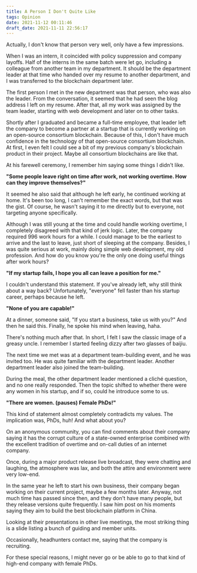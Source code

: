 ```yaml
---
title: A Person I Don't Quite Like
tags: Opinion
date: 2021-11-12 00:11:46
draft_date: 2021-11-11 22:56:17
---
```


Actually, I don't know that person very well, only have a few impressions.

When I was an intern, it coincided with policy suppression and company layoffs. Half of the interns in the same batch were let go, including a colleague from another team in my department. It should be the department leader at that time who handed over my resume to another department, and I was transferred to the blockchain department later.

The first person I met in the new department was that person, who was also the leader. From the conversation, it seemed that he had seen the blog address I left on my resume. After that, all my work was assigned by the team leader, starting with web development and later on to other tasks.

Shortly after I graduated and became a full-time employee, that leader left the company to become a partner at a startup that is currently working on an open-source consortium blockchain. Because of this, I don't have much confidence in the technology of that open-source consortium blockchain. At first, I even felt I could see a bit of my previous company's blockchain product in their project. Maybe all consortium blockchains are like that.

At his farewell ceremony, I remember him saying some things I didn't like.

**"Some people leave right on time after work, not working overtime. How can they improve themselves?"**

It seemed he also said that although he left early, he continued working at home. It's been too long, I can't remember the exact words, but that was the gist. Of course, he wasn't saying it to me directly but to everyone, not targeting anyone specifically.

Although I was still young at the time and could handle working overtime, I completely disagreed with that kind of jerk logic. Later, the company required 996 work hours for a while. I could manage to be the earliest to arrive and the last to leave, just short of sleeping at the company. Besides, I was quite serious at work, mainly doing simple web development, my old profession. And how do you know you're the only one doing useful things after work hours?

**"If my startup fails, I hope you all can leave a position for me."**

I couldn't understand this statement. If you've already left, why still think about a way back? Unfortunately, "everyone" fell faster than his startup career, perhaps because he left.

**"None of you are capable!"**

At a dinner, someone said, "If you start a business, take us with you?" And then he said this. Finally, he spoke his mind when leaving, haha.

There's nothing much after that. In short, I felt I saw the classic image of a greasy uncle. I remember I started feeling dizzy after two glasses of baijiu.

The next time we met was at a department team-building event, and he was invited too. He was quite familiar with the department leader. Another department leader also joined the team-building.

During the meal, the other department leader mentioned a cliché question, and no one really responded. Then the topic shifted to whether there were any women in his startup, and if so, could he introduce some to us.

**"There are women. (pauses) Female PhDs!"**

This kind of statement almost completely contradicts my values. The implication was, PhDs, huh! And what about you?

On an anonymous community, you can find comments about their company saying it has the corrupt culture of a state-owned enterprise combined with the excellent tradition of overtime and on-call duties of an internet company.

Once, during a major product release live broadcast, they were chatting and laughing, the atmosphere was lax, and both the attire and environment were very low-end.

In the same year he left to start his own business, their company began working on their current project, maybe a few months later. Anyway, not much time has passed since then, and they don't have many people, but they release versions quite frequently. I saw him post on his moments saying they aim to build the best blockchain platform in China.

Looking at their presentations in other live meetings, the most striking thing is a slide listing a bunch of guiding and member units.

Occasionally, headhunters contact me, saying that the company is recruiting.

For these special reasons, I might never go or be able to go to that kind of high-end company with female PhDs.
